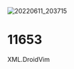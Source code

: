 ![20220611_203715](https://user-images.githubusercontent.com/104608815/173193484-664d6d0a-0c92-40d2-b82a-7f6add2e154d.gif)
# 11653
XML.DroidVim
